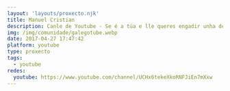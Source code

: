 ```yaml
---
layout: 'layouts/proxecto.njk'
title: Manuel Cristian
description: Canle de Youtube - Se é a túa e lle queres engadir unha descripción e etiquetas, ponte en contacto con nós.
img: /img/comunidade/galegotube.webp
date: 2017-04-27 17:47:42
platform: youtube
type: proxecto
tags:
  - youtube
redes:
  youtube: https://www.youtube.com/channel/UCHx6tekeXkoRNFJiEn7mXxw
---
```


